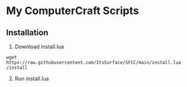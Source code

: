 # My ComputerCraft Scripts
## Installation
1. Download install.lua
```
wget https://raw.githubusercontent.com/ItsSurface/SFCC/main/install.lua /install
```
2. Run install.lua

